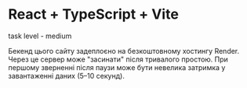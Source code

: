 # React + TypeScript + Vite

task level - medium

Бекенд цього сайту задеплоєно на безкоштовному хостингу Render. Через це сервер може "засинати" після тривалого простою. При першому зверненні після паузи може бути невелика затримка у завантаженні даних (5–10 секунд).
